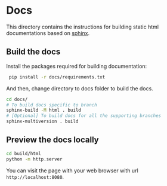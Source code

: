 # Docs

This directory contains the instructions for building static html documentations based on [sphinx](https://www.sphinx-doc.org/en/master/).


## Build the docs
Install the packages required for building documentation:

```sh
 pip install -r docs/requirements.txt
```

And then, change directory to docs folder to build the docs.

```sh
cd docs/
# To build docs specific to branch
sphinx-build -M html . build
# [Optional] To build docs for all the supporting branches
sphinx-multiversion . build
```
## Preview the docs locally
 
```bash
cd build/html
python -m http.server
```
You can visit the page with your web browser with url `http://localhost:8080`.
